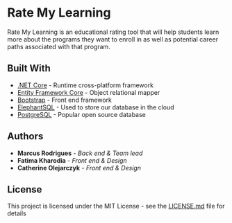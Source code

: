 # Rate My Learning

Rate My Learning is an educational rating tool that will help students learn more about the programs they want to enroll in as well as potential career paths associated with that program.

## Built With

* [.NET Core](https://dotnet.microsoft.com/download) - Runtime cross-platform framework
* [Entity Framework Core](https://docs.microsoft.com/en-us/ef/#pivot=efcore) - Object relational mapper
* [Bootstrap](https://getbootstrap.com/) - Front end framework
* [ElephantSQL](https://www.elephantsql.com/) - Used to store our database in the cloud
* [PostgreSQL](https://www.postgresql.org/) - Popular open source database

## Authors
  
* **Marcus Rodrigues** - *Back end & Team lead*
* **Fatima Kharodia** - *Front end & Design*
* **Catherine Olejarczyk** - *Front end & Design*
  
## License
  
This project is licensed under the MIT License - see the [LICENSE.md](LICENSE.md) file for details
  
